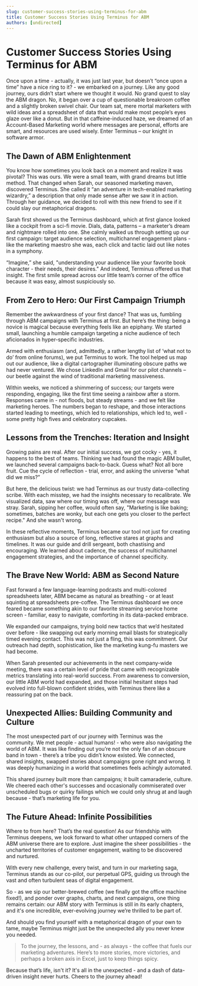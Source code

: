 ```yaml
---
slug: customer-success-stories-using-terminus-for-abm
title: Customer Success Stories Using Terminus for ABM
authors: [undirected]
---
```



# Customer Success Stories Using Terminus for ABM

Once upon a time - actually, it was just last year, but doesn’t “once upon a time” have a nice ring to it? - we embarked on a journey. Like any good journey, ours didn’t start where we thought it would. No grand quest to slay the ABM dragon. No, it began over a cup of questionable breakroom coffee and a slightly broken swivel chair. Our team sat, mere mortal marketers with wild ideas and a spreadsheet of data that would make most people’s eyes glaze over like a donut. But in that caffeine-induced haze, we dreamed of an Account-Based Marketing world where messages are personal, efforts are smart, and resources are used wisely. Enter Terminus – our knight in software armor.

## The Dawn of ABM Enlightenment

You know how sometimes you look back on a moment and realize it was pivotal? This was ours. We were a small team, with grand dreams but little method. That changed when Sarah, our seasoned marketing maven, discovered Terminus. She called it “an adventure in tech-enabled marketing wizardry,” a description that only made sense after we saw it in action. Through her guidance, we decided to roll with this new friend to see if it could slay our metaphorical dragons.

Sarah first showed us the Terminus dashboard, which at first glance looked like a cockpit from a sci-fi movie. Dials, data, patterns – a marketer’s dream and nightmare rolled into one. She calmly walked us through setting up our first campaign: target audience selection, multichannel engagement plans - like the marketing maestro she was, each click and tactic laid out like notes in a symphony.

“Imagine,” she said, "understanding your audience like your favorite book character - their needs, their desires." And indeed, Terminus offered us that insight. The first smile spread across our little team’s corner of the office because it was easy, almost suspiciously so.

## From Zero to Hero: Our First Campaign Triumph

Remember the awkwardness of your first dance? That was us, fumbling through ABM campaigns with Terminus at first. But here’s the thing: being a novice is magical because everything feels like an epiphany. We started small, launching a humble campaign targeting a niche audience of tech aficionados in hyper-specific industries.

Armed with enthusiasm (and, admittedly, a rather lengthy list of ‘what not to do’ from online forums), we put Terminus to work. The tool helped us map out our audience, like a digital cartographer illuminating obscure paths we had never ventured. We chose LinkedIn and Gmail for our pilot channels – our beetle against the wind of traditional marketing massiveness.

Within weeks, we noticed a shimmering of success; our targets were responding, engaging, like the first time seeing a rainbow after a storm. Responses came in - not floods, but steady streams - and we felt like marketing heroes. The numbers began to reshape, and those interactions started leading to meetings, which led to relationships, which led to, well - some pretty high fives and celebratory cupcakes.

## Lessons from the Trenches: Iteration and Insight

Growing pains are real. After our initial success, we got cocky - yes, it happens to the best of teams. Thinking we had found the magic ABM bullet, we launched several campaigns back-to-back. Guess what? Not all bore fruit. Cue the cycle of reflection - trial, error, and asking the universe “what did we miss?”

But here, the delicious twist: we had Terminus as our trusty data-collecting scribe. With each misstep, we had the insights necessary to recalibrate. We visualized data, saw where our timing was off, where our message was stray. Sarah, sipping her coffee, would often say, "Marketing is like baking; sometimes, batches are wonky, but each one gets you closer to the perfect recipe." And she wasn't wrong.

In these reflective moments, Terminus became our tool not just for creating enthusiasm but also a source of long, reflective stares at graphs and timelines. It was our guide and drill sergeant, both chastising and encouraging. We learned about cadence, the success of multichannel engagement strategies, and the importance of channel specificity.

## The Brave New World: ABM as Second Nature

Fast forward a few language-learning podcasts and multi-colored spreadsheets later, ABM became as natural as breathing - or at least squinting at spreadsheets pre-coffee. The Terminus dashboard we once feared became something akin to our favorite streaming service home screen - familiar, easy to navigate, comforting in its data-packed embrace. 

We expanded our campaigns, trying bold new tactics that we’d hesitated over before - like swapping out early morning email blasts for strategically timed evening contact. This was not just a fling, this was commitment. Our outreach had depth, sophistication, like the marketing kung-fu masters we had become. 

When Sarah presented our achievements in the next company-wide meeting, there was a certain level of pride that came with recognizable metrics translating into real-world success. From awareness to conversion, our little ABM world had expanded, and those initial hesitant steps had evolved into full-blown confident strides, with Terminus there like a reassuring pat on the back.

## Unexpected Allies: Building Community and Culture

The most unexpected part of our journey with Terminus was the community. We met people - actual humans! - who were also navigating the world of ABM. It was like finding out you’re not the only fan of an obscure band in town - there’s a tribe you didn’t know existed. We connected, shared insights, swapped stories about campaigns gone right and wrong. It was deeply humanizing in a world that sometimes feels achingly automated.

This shared journey built more than campaigns; it built camaraderie, culture. We cheered each other's successes and occasionally commiserated over unscheduled bugs or quirky failings which we could only shrug at and laugh because - that’s marketing life for you.

## The Future Ahead: Infinite Possibilities

Where to from here? That’s the real question! As our friendship with Terminus deepens, we look forward to what other untapped corners of the ABM universe there are to explore. Just imagine the sheer possibilities - the uncharted territories of customer engagement, waiting to be discovered and nurtured.

With every new challenge, every twist, and turn in our marketing saga, Terminus stands as our co-pilot, our perpetual GPS, guiding us through the vast and often turbulent seas of digital engagement.

So - as we sip our better-brewed coffee (we finally got the office machine fixed!), and ponder over graphs, charts, and next campaigns, one thing remains certain: our ABM story with Terminus is still in its early chapters, and it's one incredible, ever-evolving journey we’re thrilled to be part of.

And should you find yourself with a metaphorical dragon of your own to tame, maybe Terminus might just be the unexpected ally you never knew you needed.

> To the journey, the lessons, and - as always - the coffee that fuels our marketing adventures. Here’s to more stories, more victories, and perhaps a broken axis in Excel, just to keep things spicy.

Because that’s life, isn't it? It's all in the unexpected - and a dash of data-driven insight never hurts. Cheers to the journey ahead!